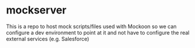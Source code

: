 # mockserver
This is a repo to host mock scripts/files used with Mockoon so we can configure a dev environment to point at it and not have to configure the real external services (e.g. Salesforce)
